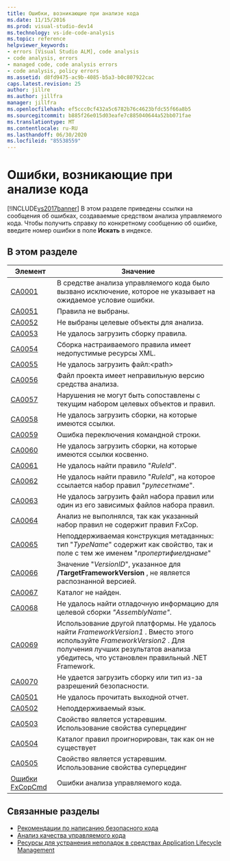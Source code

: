 ```yaml
---
title: Ошибки, возникающие при анализе кода
ms.date: 11/15/2016
ms.prod: visual-studio-dev14
ms.technology: vs-ide-code-analysis
ms.topic: reference
helpviewer_keywords:
- errors [Visual Studio ALM], code analysis
- code analysis, errors
- managed code, code analysis errors
- code analysis, policy errors
ms.assetid: d8fd9475-ac9b-4085-b5a3-b0c807922cac
caps.latest.revision: 25
author: jillre
ms.author: jillfra
manager: jillfra
ms.openlocfilehash: ef5ccc0cf432a5c6782b76c4623bfdc55f66a8b5
ms.sourcegitcommit: b885f26e015d03eafe7c885040644a52bb071fae
ms.translationtype: MT
ms.contentlocale: ru-RU
ms.lasthandoff: 06/30/2020
ms.locfileid: "85538559"
---
```

# <a name="code-analysis-application-errors"></a>Ошибки, возникающие при анализе кода
[!INCLUDE[vs2017banner](../includes/vs2017banner.md)]
В этом разделе приведены ссылки на сообщения об ошибках, создаваемые средством анализа управляемого кода. Чтобы получить справку по конкретному сообщению об ошибке, введите номер ошибки в поле **Искать** в индексе.

## <a name="in-this-section"></a>В этом разделе

|Элемент|Значение|
|-|-|
|[CA0001](ca0001.md)|В средстве анализа управляемого кода было вызвано исключение, которое не указывает на ожидаемое условие ошибки.|
|[CA0051](ca0051.md)|Правила не выбраны.|
|[CA0052](ca0052.md)|Не выбраны целевые объекты для анализа.|
|[CA0053](ca0053.md)|Не удалось загрузить сборку правила.|
|[CA0054](ca0054.md)|Сборка настраиваемого правила имеет недопустимые ресурсы XML.|
|[CA0055](ca0055.md)|Не удалось загрузить файл:\<path>|
|[CA0056](ca0056.md)|Файл проекта имеет неправильную версию средства анализа.|
|[CA0057](ca0057.md)|Нарушения не могут быть сопоставлены с текущим набором целевых объектов и правил.|
|[CA0058](ca0058.md)|Не удалось загрузить сборки, на которые имеются ссылки.|
|[CA0059](ca0059.md)|Ошибка переключения командной строки.|
|[CA0060](ca0060.md)|Не удалось загрузить сборки, на которые имеются ссылки косвенно.|
|[CA0061](ca0061.md)|Не удалось найти правило "*RuleId*".|
|[CA0062](ca0062.md)|Не удалось найти правило "*RuleId*", на которое ссылается набор правил "*рулесетнаме*".|
|[CA0063](ca0063.md)|Не удалось загрузить файл набора правил или один из его зависимых файлов набора правил.|
|[CA0064](ca0064.md)|Анализ не выполнялся, так как указанный набор правил не содержит правил FxCop.|
|[CA0065](ca0065.md)|Неподдерживаемая конструкция метаданных: тип "*TypeName*" содержит как свойство, так и поле с тем же именем "*пропертифиелднаме*"|
|[CA0066](ca0066.md)|Значение "*VersionID*", указанное для **/TargetFrameworkVersion** , не является распознанной версией.|
|[CA0067](ca0067.md)|Каталог не найден.|
|[CA0068](ca0068.md)|Не удалось найти отладочную информацию для целевой сборки *"AssemblyName"*.|
|[CA0069](ca0069.md)|Использование другой платформы. Не удалось найти *FrameworkVersion1* . Вместо этого используйте *FrameworkVersion2* . Для получения лучших результатов анализа убедитесь, что установлен правильный .NET Framework.|
|[CA0070](ca0070.md)|Не удается загрузить сборку или тип из-за разрешений безопасности.|
|[CA0501](ca0501.md)|Не удалось прочитать выходной отчет.|
|[CA0502](ca0502.md)|Неподдерживаемый язык.|
|[CA0503](ca0503.md)|Свойство является устаревшим. Использование свойства суперцединг|
|[CA0504](ca0504.md)|Каталог правил проигнорирован, так как он не существует|
|[CA0505](ca0505.md)|Свойство является устаревшим. Использование свойства суперцединг|
|[Ошибки FxCopCmd](fxcopcmd-errors.md)|Ошибки анализа управляемого кода.|

## <a name="related-sections"></a>Связанные разделы

- [Рекомендации по написанию безопасного кода](https://msdn.microsoft.com/9892fd19-45cd-44b6-9fa8-10f1b5cb6ea4)
- [Анализ качества управляемого кода](../code-quality/analyzing-managed-code-quality-by-using-code-analysis.md)
- [Ресурсы для устранения неполадок в средствах Application Lifecycle Management](https://msdn.microsoft.com/library/76ca8f76-1e2d-4b55-89e2-bd59e4abe74c)